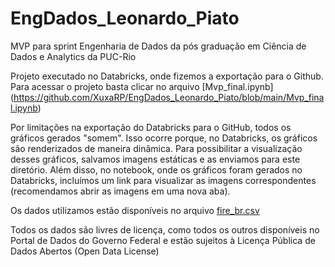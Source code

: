 # EngDados_Leonardo_Piato
MVP para sprint Engenharia de Dados da pós graduação em Ciência de Dados e Analytics da PUC-Rio

Projeto executado no Databricks, onde fizemos a exportação para o Github. Para acessar o projeto basta clicar no arquivo [Mvp_final.ipynb] (https://github.com/XuxaRP/EngDados_Leonardo_Piato/blob/main/Mvp_final.ipynb)

Por limitações na exportação do Databricks para o GitHub, todos os gráficos gerados "somem". Isso ocorre porque, no Databricks, os gráficos são renderizados de maneira dinâmica. Para possibilitar a visualização desses gráficos, salvamos imagens estáticas e as enviamos para este diretório. Além disso, no notebook, onde os gráficos foram gerados no Databricks, incluímos um link para visualizar as imagens correspondentes (recomendamos abrir as imagens em uma nova aba).

Os dados utilizamos estão disponíveis no arquivo [fire_br.csv](https://github.com/XuxaRP/EngDados_Leonardo_Piato/blob/main/Fire_br.csv)

Todos os dados são livres de licença, como todos os outros disponíveis no Portal de Dados do Governo Federal e estão sujeitos à Licença Pública de Dados Abertos (Open Data License)
